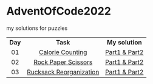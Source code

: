 # AdventOfCode2022
my solutions for puzzles

<table>
   <tr align="center" vlign="middle">
      <td><B>Day</B></td>
      <td><B>Task</td>
      <td><B>My solution</td>  
   </tr>
   <tr align="center" vlign="middle">
      <td>01</td>
      <td><a href="https://adventofcode.com/2022/day/1">Calorie Counting</td>
      <td><a href="https://github.com/Pawel-Iskra/AdventOfCode2022/blob/master/src/main/java/day01/CalorieCounting.java">Part1 & Part2</a></td> 
   </tr>
   <tr align="center" vlign="middle">
      <td>02</td>
      <td><a href="https://adventofcode.com/2022/day/2">Rock Paper Scissors</td>
      <td><a href="https://github.com/Pawel-Iskra/AdventOfCode2022/blob/master/src/main/java/day02/RockPaperScissors.java">Part1 & Part2</a></td> 
   </tr>
   <tr align="center" vlign="middle">
      <td>03</td>
      <td><a href="https://adventofcode.com/2022/day/3">Rucksack Reorganization</td>
      <td><a href="https://github.com/Pawel-Iskra/AdventOfCode2022/blob/master/src/main/java/day03/RucksackReorganization.java">Part1 & Part2</a></td> 
   </tr>
   </table>
